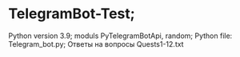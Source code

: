 # TelegramBot-Test;
Python version 3.9;
moduls PyTelegramBotApi, random;
Python file: Telegram_bot.py;
Ответы на вопросы Quests1-12.txt
